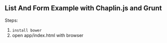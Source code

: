 ## List And Form Example with Chaplin.js and Grunt

Steps:

1. `install bower`
2. open app/index.html with browser
